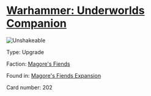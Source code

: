 # [Warhammer: Underworlds Companion](https://guidokessels.github.io/wh-underworlds)

  

![Unshakeable](https://warhammerunderworlds.com/wp-content/uploads/sites/6/2018/03/202_ENG.png)



Type: Upgrade

Faction: [Magore's Fiends](https://guidokessels.github.io/wh-underworlds/factions/magores-fiends)

Found in: [Magore's Fiends Expansion](https://guidokessels.github.io/wh-underworlds/locations/magores-fiends-expansion)

Card number: 202
